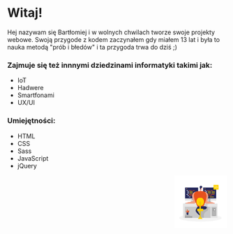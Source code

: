 # Witaj!
Hej nazywam się Bartłomiej i w wolnych chwilach tworze swoje projekty webowe.
Swoją przygode z kodem zaczynałem gdy miałem 13 lat i była to nauka metodą "prób i błedów" i ta przygoda trwa do dziś ;)

### Zajmuje się też innnymi dziedzinami informatyki takimi jak:
* IoT
* Hadwere
* Smartfonami
* UX/UI

### Umiejętności:
* HTML
* CSS
* Sass
* JavaScript
* jQuery

<img align="right" width="120" height="120" src="https://raw.githubusercontent.com/L1su/L1su/master/code.png">

